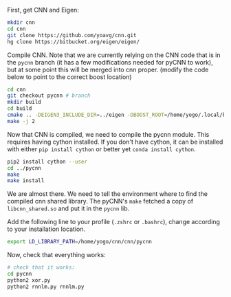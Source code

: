 


First, get CNN and Eigen:

```bash
mkdir cnn
cd cnn
git clone https://github.com/yoavg/cnn.git
hg clone https://bitbucket.org/eigen/eigen/
```

Compile CNN.
Note that we are currently relying on the CNN code that is in the
`pycnn` branch (it has a few modifications needed for pyCNN to work), 
but at some point this will be merged into cnn proper.
(modify the code below to point to the correct boost location)

```bash
cd cnn
git checkout pycnn # branch
mkdir build
cd build
cmake .. -DEIGEN3_INCLUDE_DIR=../eigen -DBOOST_ROOT=/home/yogo/.local/boost
make -j 2
```

Now that CNN is compiled, we need to compile the pycnn module.
This requires having cython installed.
If you don't have cython, it can be installed with either `pip install cython` or better yet `conda install cython`.

```bash
pip2 install cython --user
cd ../pycnn
make
make install
```

We are almost there. 
We need to tell the environment where to find the compiled cnn shared library.
The pyCNN's `make` fetched a copy of `libcnn_shared.so` and put it in the `pycnn` lib.

Add the following line to your profile (`.zshrc` or `.bashrc`), change
according to your installation location.

```bash
export LD_LIBRARY_PATH=/home/yogo/cnn/cnn/pycnn
```

Now, check that everything works:

```bash
# check that it works:
cd pycnn
python2 xor.py
python2 rnnlm.py rnnlm.py

